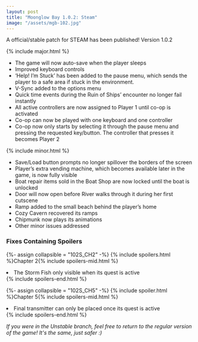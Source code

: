 ```yaml
---
layout: post
title: "Moonglow Bay 1.0.2: Steam"
image: "/assets/mgb-102.jpg"
---
```

A official/stable patch for STEAM has been published! Version 1.0.2  

{% include major.html %}
- The game will now auto-save when the player sleeps  
- Improved keyboard controls  
- ‘Help! I’m Stuck’ has been added to the pause menu, which sends the player to a safe area if stuck in the environment.  
- V-Sync added to the options menu  
- Quick time events during the Ruin of Ships’ encounter no longer fail instantly  
- All active controllers are now assigned to Player 1 until co-op is activated  
- Co-op can now be played with one keyboard and one controller  
- Co-op now only starts by selecting it through the pause menu and pressing the requested key/button. The controller that presses it becomes Player 2  


{% include minor.html %}
- Save/Load button prompts no longer spillover the borders of the screen  
- Player’s extra vending machine, which becomes available later in the game, is now fully   visible  
- Boat repair items sold in the Boat Shop are now locked until the boat is unlocked  
- Door will now open before River walks through it during her first cutscene  
- Ramp added to the small beach behind the player’s home  
- Cozy Cavern recovered its ramps  
- Chipmunk now plays its animations  
- Other minor issues addressed  

### Fixes Containing Spoilers

{%- assign collapsible = "102S_CH2" -%}
{% include spoilers.html %}Chapter 2{% include spoilers-mid.html %}
<li> The Storm Fish only visible when its quest is active  </li>
{% include spoilers-end.html %}  


{%- assign collapsible = "102S_CH5" -%}
{% include spoiler.html %}Chapter 5{% include spoilers-mid.html %}
<li> Final transmitter can only be placed once its quest is active  </li>
{% include spoilers-end.html %}  

*If you were in the Unstable branch, feel free to return to the regular version of the game! It's the same, just safer :)*